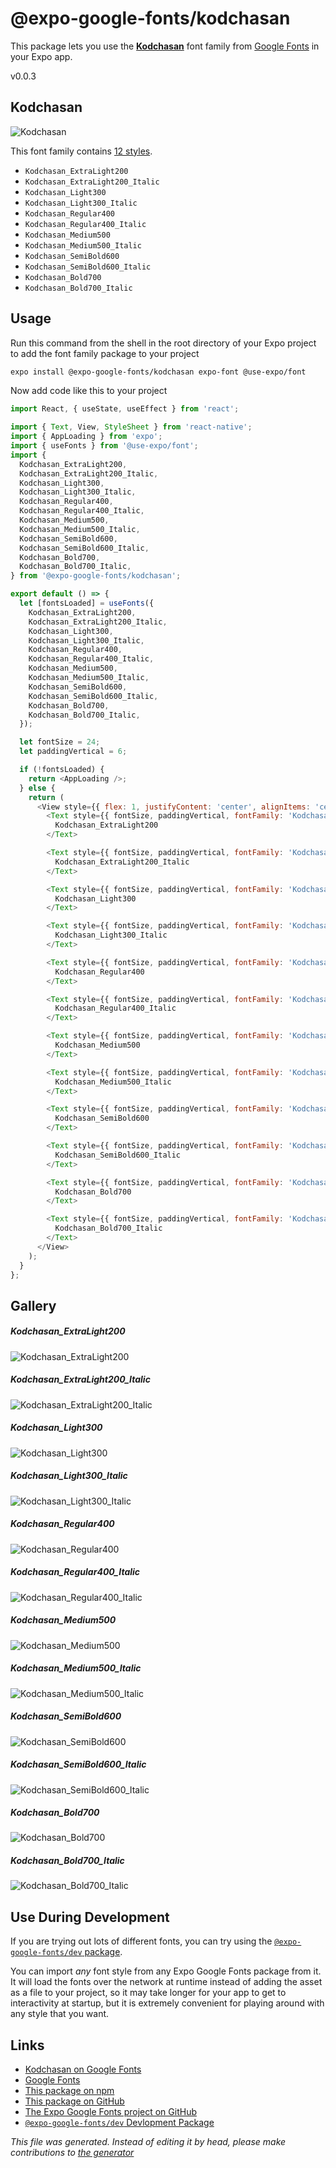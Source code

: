 # @expo-google-fonts/kodchasan

This package lets you use the [**Kodchasan**](https://fonts.google.com/specimen/Kodchasan) font family from [Google Fonts](https://fonts.google.com/) in your Expo app.

v0.0.3

## Kodchasan

![Kodchasan](./font-family.png)

This font family contains [12 styles](#gallery).

- `Kodchasan_ExtraLight200`
- `Kodchasan_ExtraLight200_Italic`
- `Kodchasan_Light300`
- `Kodchasan_Light300_Italic`
- `Kodchasan_Regular400`
- `Kodchasan_Regular400_Italic`
- `Kodchasan_Medium500`
- `Kodchasan_Medium500_Italic`
- `Kodchasan_SemiBold600`
- `Kodchasan_SemiBold600_Italic`
- `Kodchasan_Bold700`
- `Kodchasan_Bold700_Italic`

## Usage

Run this command from the shell in the root directory of your Expo project to add the font family package to your project
```sh
expo install @expo-google-fonts/kodchasan expo-font @use-expo/font
```

Now add code like this to your project
```js
import React, { useState, useEffect } from 'react';

import { Text, View, StyleSheet } from 'react-native';
import { AppLoading } from 'expo';
import { useFonts } from '@use-expo/font';
import {
  Kodchasan_ExtraLight200,
  Kodchasan_ExtraLight200_Italic,
  Kodchasan_Light300,
  Kodchasan_Light300_Italic,
  Kodchasan_Regular400,
  Kodchasan_Regular400_Italic,
  Kodchasan_Medium500,
  Kodchasan_Medium500_Italic,
  Kodchasan_SemiBold600,
  Kodchasan_SemiBold600_Italic,
  Kodchasan_Bold700,
  Kodchasan_Bold700_Italic,
} from '@expo-google-fonts/kodchasan';

export default () => {
  let [fontsLoaded] = useFonts({
    Kodchasan_ExtraLight200,
    Kodchasan_ExtraLight200_Italic,
    Kodchasan_Light300,
    Kodchasan_Light300_Italic,
    Kodchasan_Regular400,
    Kodchasan_Regular400_Italic,
    Kodchasan_Medium500,
    Kodchasan_Medium500_Italic,
    Kodchasan_SemiBold600,
    Kodchasan_SemiBold600_Italic,
    Kodchasan_Bold700,
    Kodchasan_Bold700_Italic,
  });

  let fontSize = 24;
  let paddingVertical = 6;

  if (!fontsLoaded) {
    return <AppLoading />;
  } else {
    return (
      <View style={{ flex: 1, justifyContent: 'center', alignItems: 'center' }}>
        <Text style={{ fontSize, paddingVertical, fontFamily: 'Kodchasan_ExtraLight200' }}>
          Kodchasan_ExtraLight200
        </Text>

        <Text style={{ fontSize, paddingVertical, fontFamily: 'Kodchasan_ExtraLight200_Italic' }}>
          Kodchasan_ExtraLight200_Italic
        </Text>

        <Text style={{ fontSize, paddingVertical, fontFamily: 'Kodchasan_Light300' }}>
          Kodchasan_Light300
        </Text>

        <Text style={{ fontSize, paddingVertical, fontFamily: 'Kodchasan_Light300_Italic' }}>
          Kodchasan_Light300_Italic
        </Text>

        <Text style={{ fontSize, paddingVertical, fontFamily: 'Kodchasan_Regular400' }}>
          Kodchasan_Regular400
        </Text>

        <Text style={{ fontSize, paddingVertical, fontFamily: 'Kodchasan_Regular400_Italic' }}>
          Kodchasan_Regular400_Italic
        </Text>

        <Text style={{ fontSize, paddingVertical, fontFamily: 'Kodchasan_Medium500' }}>
          Kodchasan_Medium500
        </Text>

        <Text style={{ fontSize, paddingVertical, fontFamily: 'Kodchasan_Medium500_Italic' }}>
          Kodchasan_Medium500_Italic
        </Text>

        <Text style={{ fontSize, paddingVertical, fontFamily: 'Kodchasan_SemiBold600' }}>
          Kodchasan_SemiBold600
        </Text>

        <Text style={{ fontSize, paddingVertical, fontFamily: 'Kodchasan_SemiBold600_Italic' }}>
          Kodchasan_SemiBold600_Italic
        </Text>

        <Text style={{ fontSize, paddingVertical, fontFamily: 'Kodchasan_Bold700' }}>
          Kodchasan_Bold700
        </Text>

        <Text style={{ fontSize, paddingVertical, fontFamily: 'Kodchasan_Bold700_Italic' }}>
          Kodchasan_Bold700_Italic
        </Text>
      </View>
    );
  }
};

```

## Gallery

##### Kodchasan_ExtraLight200
![Kodchasan_ExtraLight200](./2edcba243e7c1435577d6a15a666013f9b4f4db824a08ac150024e2000e4b7de.ttf.png)

##### Kodchasan_ExtraLight200_Italic
![Kodchasan_ExtraLight200_Italic](./6dabeb02077bcb1ee80b8aa519c66632dc2429a3cd60c6cabd5f91154288b103.ttf.png)

##### Kodchasan_Light300
![Kodchasan_Light300](./6eb43574315a2c2b393aa7ca05550b9b578bddd384857e454e5fbe82b515bfea.ttf.png)

##### Kodchasan_Light300_Italic
![Kodchasan_Light300_Italic](./fb557cb4f6efc30f933535fb5248e6730fbdcd42302a4b7ee4a58357d71aa0a9.ttf.png)

##### Kodchasan_Regular400
![Kodchasan_Regular400](./eeae77f326fa242ac959bdcb27637f93f6ca476033b7d1e36f106cd40c510317.ttf.png)

##### Kodchasan_Regular400_Italic
![Kodchasan_Regular400_Italic](./ec040aba86add77fe833d612e33ecb85ef59b26b83c92a86771db7e3f11a8f55.ttf.png)

##### Kodchasan_Medium500
![Kodchasan_Medium500](./25d7924da481a4595e389025f7a5d21b4bdcc49e7e9766bcdb939f3fe48a3f11.ttf.png)

##### Kodchasan_Medium500_Italic
![Kodchasan_Medium500_Italic](./86198a3feb862a0d1abbba874238ef724e7f0e39221baf31690c24d363b75c52.ttf.png)

##### Kodchasan_SemiBold600
![Kodchasan_SemiBold600](./fa4d9b59366b50f70d33afeb164cee9a13230055602bfdd410ceba9ec9c94132.ttf.png)

##### Kodchasan_SemiBold600_Italic
![Kodchasan_SemiBold600_Italic](./bcc4ef0fab22eb3e1e2ef611c53721b1d133ddc5ae972a8e978c4b8024b6aa30.ttf.png)

##### Kodchasan_Bold700
![Kodchasan_Bold700](./7df1e9c701a40ce05b3d8a4189480e045deff521a283218f2094f2cbbc434e17.ttf.png)

##### Kodchasan_Bold700_Italic
![Kodchasan_Bold700_Italic](./37e6fe167fcb53ce25beebb7983c99d3fb3831d1891cb10d36bdffdcc9bef707.ttf.png)


## Use During Development

If you are trying out lots of different fonts, you can try using the [`@expo-google-fonts/dev` package](https://github.com/expo/google-fonts/tree/master/font-packages/dev#readme).

You can import *any* font style from any Expo Google Fonts package from it. It will load the fonts
over the network at runtime instead of adding the asset as a file to your project, so it may take longer
for your app to get to interactivity at startup, but it is extremely convenient
for playing around with any style that you want.

## Links

- [Kodchasan on Google Fonts](https://fonts.google.com/specimen/Kodchasan)
- [Google Fonts](https://fonts.google.com/)
- [This package on npm](https://www.npmjs.com/package/@expo-google-fonts/kodchasan)
- [This package on GitHub](https://github.com/expo/google-fonts/tree/master/font-packages/kodchasan)
- [The Expo Google Fonts project on GitHub](https://github.com/expo/google-fonts)
- [`@expo-google-fonts/dev` Devlopment Package](https://github.com/expo/google-fonts/tree/master/font-packages/dev)


*This file was generated. Instead of editing it by head, please make contributions to [the generator](https://github.com/expo/google-fonts/tree/master/packages/generator)*
